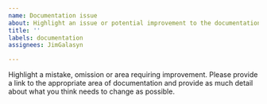 ```yaml
---
name: Documentation issue
about: Highlight an issue or potential improvement to the documentation
title: ''
labels: documentation
assignees: JimGalasyn

---
```


Highlight a mistake, omission or area requiring improvement.  Please provide a link to the appropriate area of documentation and provide as much detail about what you think needs to change as possible.
